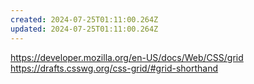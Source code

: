```yaml
---
created: 2024-07-25T01:11:00.264Z
updated: 2024-07-25T01:11:00.264Z
---
```

https://developer.mozilla.org/en-US/docs/Web/CSS/grid
https://drafts.csswg.org/css-grid/#grid-shorthand